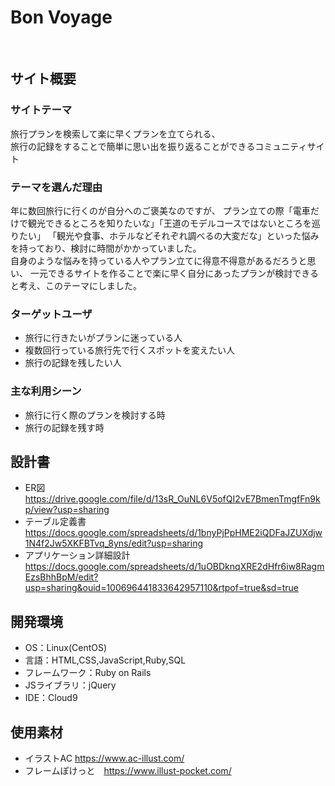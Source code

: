 # Bon Voyage
​
## サイト概要
### サイトテーマ
旅行プランを検索して楽に早くプランを立てられる、<br>
旅行の記録をすることで簡単に思い出を振り返ることができるコミュニティサイト
​
### テーマを選んだ理由
年に数回旅行に行くのが自分へのご褒美なのですが、
プラン立ての際「電車だけで観光できるところを知りたいな」「王道のモデルコースではないところを巡りたい」
「観光や食事、ホテルなどそれぞれ調べるの大変だな」といった悩みを持っており、検討に時間がかかっていました。<br>
自身のような悩みを持っている人やプラン立てに得意不得意があるだろうと思い、
一元できるサイトを作ることで楽に早く自分にあったプランが検討できると考え、このテーマにしました。
​
### ターゲットユーザ
- 旅行に行きたいがプランに迷っている人
- 複数回行っている旅行先で行くスポットを変えたい人
- 旅行の記録を残したい人
​
### 主な利用シーン
- 旅行に行く際のプランを検討する時
- 旅行の記録を残す時
​
## 設計書
- ER図
https://drive.google.com/file/d/13sR_OuNL6V5ofQI2vE7BmenTmgfFn9kp/view?usp=sharing
- テーブル定義書
https://docs.google.com/spreadsheets/d/1bnyPjPpHME2iQDFaJZUXdjw1N4f2Jw5XKFBTvq_8yns/edit?usp=sharing
- アプリケーション詳細設計
https://docs.google.com/spreadsheets/d/1uOBDknqXRE2dHfr6iw8RagmEzsBhhBpM/edit?usp=sharing&ouid=100696441833642957110&rtpof=true&sd=true
​
## 開発環境
- OS：Linux(CentOS)
- 言語：HTML,CSS,JavaScript,Ruby,SQL
- フレームワーク：Ruby on Rails
- JSライブラリ：jQuery
- IDE：Cloud9
​
## 使用素材
- イラストAC https://www.ac-illust.com/
- フレームぽけっと　https://www.illust-pocket.com/
